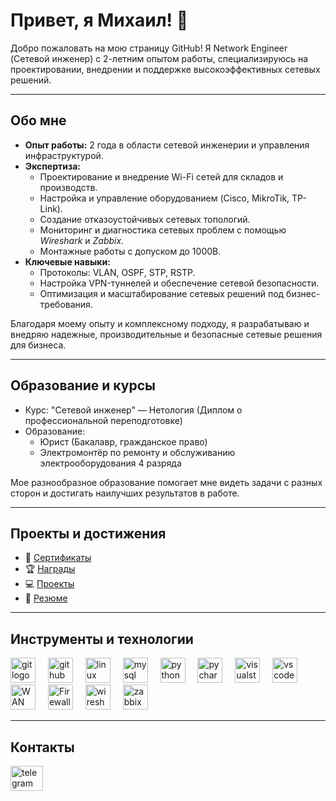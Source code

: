 <h1 align="left">Привет, я Михаил! 👋</h1>

<p align="left">Добро пожаловать на мою страницу GitHub! Я Network Engineer (Сетевой инженер) с 2-летним опытом работы, специализируюсь на проектировании, внедрении и поддержке высокоэффективных сетевых решений.</p>

---

<h2 align="left">Обо мне</h2>

<ul>
  <li><b>Опыт работы:</b> 2 года в области сетевой инженерии и управления инфраструктурой.</li>
  <li><b>Экспертиза:</b>
    <ul>
      <li>Проектирование и внедрение Wi-Fi сетей для складов и производств.</li>
      <li>Настройка и управление оборудованием (Cisco, MikroTik, TP-Link).</li>
      <li>Создание отказоустойчивых сетевых топологий.</li>
      <li>Мониторинг и диагностика сетевых проблем с помощью <i>Wireshark</i> и <i>Zabbix</i>.</li>
      <li>Монтажные работы с допуском до 1000В.</li>
    </ul>
  </li>
  <li><b>Ключевые навыки:</b>
    <ul>
      <li>Протоколы: VLAN, OSPF, STP, RSTP.</li>
      <li>Настройка VPN-туннелей и обеспечение сетевой безопасности.</li>
      <li>Оптимизация и масштабирование сетевых решений под бизнес-требования.</li>
    </ul>
  </li>
</ul>

<p>Благодаря моему опыту и комплексному подходу, я разрабатываю и внедряю надежные, производительные и безопасные сетевые решения для бизнеса.</p>

---

<h2 align="left">Образование и курсы</h2>

<ul>
  <li>Курс: "Сетевой инженер" — Нетология (Диплом о профессиональной переподготовке)</li>
  <li>Образование:
    <ul>
      <li>Юрист (Бакалавр, гражданское право)</li>
      <li>Электромонтёр по ремонту и обслуживанию электрооборудования 4 разряда</li>
    </ul>
  </li>
</ul>

<p>Мое разнообразное образование помогает мне видеть задачи с разных сторон и достигать наилучших результатов в работе.</p>

---

<h2 align="left">Проекты и достижения</h2>

<ul>
  <li>📜 <a href="https://github.com/mbgxq/certificate">Сертификаты</a></li>
  <li>🏆 <a href="https://github.com/mbgxq/awards">Награды</a></li>
  <li>💻 <a href="https://github.com/mbgxq/projects">Проекты</a></li>
  <li>📄 <a href="https://github.com/mbgxq/resume">Резюме</a></li>
</ul>

---

<h2 align="left">Инструменты и технологии</h2>

<div align="left">
  <img src="https://cdn.jsdelivr.net/gh/devicons/devicon/icons/git/git-original.svg" height="40" alt="git logo"  />
  <img width="12" />
  <img src="https://cdn.jsdelivr.net/gh/devicons/devicon/icons/github/github-original.svg" height="40" alt="github logo"  />
  <img width="12" />
  <img src="https://cdn.jsdelivr.net/gh/devicons/devicon/icons/linux/linux-original.svg" height="40" alt="linux logo"  />
  <img width="12" />
  <img src="https://cdn.jsdelivr.net/gh/devicons/devicon/icons/mysql/mysql-original.svg" height="40" alt="mysql logo"  />
  <img width="12" />
  <img src="https://cdn.jsdelivr.net/gh/devicons/devicon/icons/python/python-original.svg" height="40" alt="python logo"  />
  <img width="12" />
  <img src="https://cdn.jsdelivr.net/gh/devicons/devicon/icons/pycharm/pycharm-original.svg" height="40" alt="pycharm logo"  />
  <img width="12" />
  <img src="https://cdn.jsdelivr.net/gh/devicons/devicon/icons/visualstudio/visualstudio-plain.svg" height="40" alt="visualstudio logo"  />
  <img width="12" />
  <img src="https://cdn.jsdelivr.net/gh/devicons/devicon/icons/vscode/vscode-original.svg" height="40" alt="vscode logo"  />
  <img width="12" />
  <img src="https://cdn-icons-png.flaticon.com/256/1440/1440070.png" height="40" alt="WAN logo"  />
  <img width="12" />
  <img src="https://cdn-icons-png.flaticon.com/256/10838/10838517.png" height="40" alt="Firewall"  />
  <img width="12" />
  <img src="https://www.wireshark.org/assets/icons/wireshark-fin.png" height="40" alt="wireshark"  />
  <img width="12" />
  <img src="https://cdn.icon-icons.com/icons2/2699/PNG/512/zabbix_logo_icon_168734.png" height="40" alt="zabbix"  />
</div>

---

<h2 align="left">Контакты</h2>

<div align="left">
  <a href="https://t.me/mbgxq" target="_blank">
    <img src="https://raw.githubusercontent.com/maurodesouza/profile-readme-generator/master/src/assets/icons/social/telegram/default.svg" width="52" height="40" alt="telegram logo"  />
  </a>
</div>
